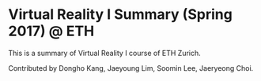 # Virtual Reality I Summary (Spring 2017) @ ETH

This is a summary of Virtual Reality I course of ETH Zurich.

Contributed by Dongho Kang, Jaeyoung Lim, Soomin Lee, Jaeryeong Choi. 
